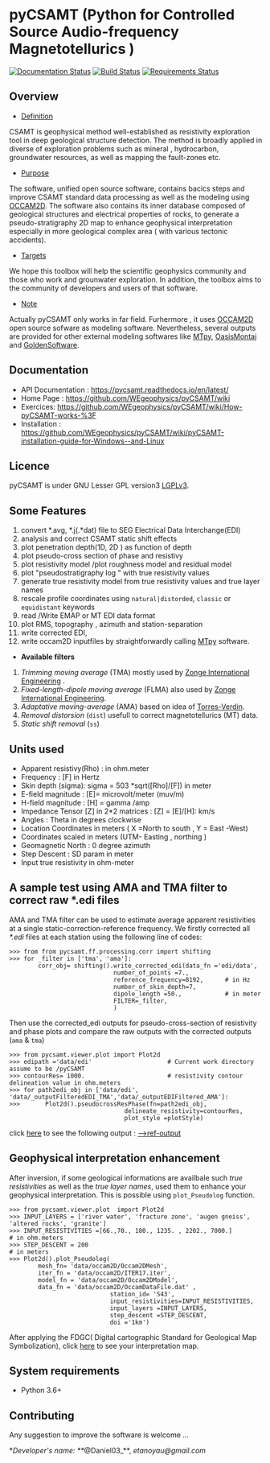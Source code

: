 # pyCSAMT (Python  for Controlled Source Audio-frequency Magnetotellurics )
[![Documentation Status](https://readthedocs.org/projects/pycsamt/badge/?version=latest)](https://pycsamt.readthedocs.io/en/latest/?badge=latest) [![Build Status](https://travis-ci.com/WEgeophysics/pyCSAMT.svg?branch=master)](https://travis-ci.com/WEgeophysics/pyCSAMT) [![Requirements Status](https://requires.io/github/pytest-dev/pytest-cov/requirements.svg?branch=master)](https://requires.io/github/pytest-dev/pytest-cov/requirements/?branch=master)
     


## Overview 

* [Definition](#Definition)

CSAMT is geophysical method well-established  as resistivity exploration 
tool in deep geological structure detection. The method is broadly applied in  diverse of exploration problems such as mineral , hydrocarbon,  groundwater resources, 
as well as mapping the fault-zones etc. 

* [Purpose](#Purpose)

The software, unified open source software, contains bacics steps and improve CSAMT standard data processing as well as the modeling using [OCCAM2D](https://marineemlab.ucsd.edu/Projects/Occam/index.html).
The software also contains its inner database composed of geological structures and electrical properties of rocks, to generate  a pseudo-stratigraphy 2D map to enhance geophysical interpretation especially in more geological complex area ( with various tectonic accidents). 

* [Targets](#Targets)

We hope this toolbox will help  the scientific geophysics community and those who work and grounwater exploration. In addition,  the toolbox aims  to the community of 
developers and users of that software.

 * [Note](#Note)
 
Actually pyCSAMT only works  in far field. Furhermore , it uses [OCCAM2D](https://marineemlab.ucsd.edu/Projects/Occam/index.html) open source sofware as modeling software. Nevertheless,
several  outputs are provided for other external modeling softwares like [MTpy](https://github.com/MTgeophysics/mtpy), [OasisMontaj](http://updates.geosoft.com/downloads/files/how-to-guides/Oasis_montaj_Gridding.pdf)
and [GoldenSoftware](https://www.goldensoftware.com/products/surfer).

## Documentation 
* API Documentation  : https://pycsamt.readthedocs.io/en/latest/
* Home Page : https://github.com/WEgeophysics/pyCSAMT/wiki
* Exercices: https://github.com/WEgeophysics/pyCSAMT/wiki/How-pyCSAMT-works-%3F
* Installation : https://github.com/WEgeophysics/pyCSAMT/wiki/pyCSAMT-installation-guide-for-Windows--and-Linux


## Licence 
pyCSAMT is under GNU Lesser GPL version3 [LGPLv3](https://github.com/03-Daniel/pyCSAMT/blob/master/LICENSE.md).

## Some Features 
1. convert *.avg, *.j(.*dat) file  to SEG Electrical Data Interchange(EDI)
2. analysis and correct CSAMT static shift effects 
3. plot penetration depth(1D, 2D ) as function of depth 
4. plot pseudo-cross section of phase and  resistivy 
4. plot resistivity model /plot roughness model and residual model 
5. plot "pseudostratigraphy log " with true resistivity values 
6. generate true resistivity model from true resistivity values and true layer names 
7. rescale profile coordinates using  `natural|distorded`, `classic` or `equidistant` keywords 
8. read /Write  EMAP or MT EDI data format 
9. plot RMS, topography , azimuth and station-separation 
10. write corrected EDI,
11. write occam2D inputfiles by straightforwardly calling [MTpy](https://github.com/MTgeophysics/mtpy.git) software. 

* **Available filters**
1. *Trimming moving average* (TMA) mostly used by [Zonge International Engineering](http://zonge.com/) .
2. *Fixed-length-dipole moving average* (FLMA) also used by [Zonge International Engineering](https://zonge.com.au/).
3. *Adaptative moving-average* (AMA) based on idea of [Torres-Verdin](https://sci-hub.se/http://dx.doi.org/10.1190/1.1443273).
4. *Removal distorsion* (`dist`) usefull to correct magnetotellurics (MT) data. 
5. *Static shift removal* (`ss`) 

## Units used    
* Apparent resistivy(Rho) : in ohm.meter 
* Frequency : [F] in Hertz 
* Skin depth (sigma):  sigma  = 503 *sqrt([Rho]/[F]) in meter  
* E-field magnitude : [E]=  microvolt/meter (muv/m)
* H-field magnitude : [H] =  gamma /amp 
* Impedance Tensor [Z] in 2*2 matrices : [Z] = [E]/[H]:  km/s
* Angles : Theta in degrees clockwise 
* Location Coordinates in meters ( X =North to south , Y = East -West)
* Coordinates scaled in meters (UTM- Easting , northing )
* Geomagnetic North : 0 degree azimuth 
* Step Descent : SD param  in meter 
* Input true resistivity in ohm-meter

## A sample test using AMA and TMA  filter to correct raw *.edi files
AMA  and TMA filter can be used  to estimate average apparent resistivities at a single static-correction-reference frequency.
We firstly corrected all _*.edi_ files at each station using the following line of codes:

```
>>> from from pycsamt.ff.processing.corr import shifting
>>> for _filter in ['tma', 'ama']:
        corr_obj= shifting().write_corrected_edi(data_fn ='edi/data', 
                             number_of_points =7.,
                             reference_frequency=8192,      # in Hz
                             number_of_skin_depth=7,  
                             dipole_length =50.,            # in meter 
                             FILTER=_filter, 
                             )
```
Then use the corrected_edi outputs for pseudo-cross-section of resistivity and phase  plots and compare  the raw outputs with 
the corrected outputs (`ama` & `tma`) 

```
>>> from pycsamt.viewer.plot import Plot2d
>>> edipath ='data/edi'                     # Current work directory assume to be /pyCSAMT
>>> contourRes= 1000.                       # resistivity contour delineation value in ohm.meters 
>>> for path2edi_obj in ['data/edi', 'data/_outputFilteredEDI_TMA','data/_outputEDIFiltered_AMA']:
>>>       Plot2d().pseudocrossResPhase(fn=path2edi_obj, 
                                delineate_resistivity=contourRes,
                                plot_style =plotStyle)

```
click [here](https://github.com/WEgeophysics/pyCSAMT/blob/master/quick_examples/filterstests.png) to see the following output : [-->ref-output](https://github.com/WEgeophysics/pyCSAMT/blob/master/quick_examples/filterstests.png)

## Geophysical interpretation enhancement 
After inversion, if some geological informations are availbale such _true resistivities_ as well as the _true layer names_, used them to enhance your geophysical interpretation. 
This is possible using `plot_Pseudolog` function.
 
```
>>> from pycsamt.viewer.plot  import Plot2d
>>> INPUT_LAYERS = ['river water', 'fracture zone', 'augen gneiss', 'altered rocks', 'granite']  
>>> INPUT_RESISTIVITIES =[66.,70., 180., 1235. , 2202., 7000.]        # in ohm.meters 
>>> STEP_DESCENT = 200                                                # in meters
>>> Plot2d().plot_Pseudolog( 
        mesh_fn= 'data/occam2D/Occam2DMesh',
        iter_fn = 'data/occam2D/ITER17.iter',
        model_fn = 'data/occam2D/Occam2DModel',
        data_fn = 'data/occam2D/OccamDataFile.dat' , 
                            station_id= 'S43', 
                            input_resistivities=INPUT_RESISTIVITIES, 
                            input_layers =INPUT_LAYERS,
                            step_descent =STEP_DESCENT,
                            doi ='1km')

```
After applying the FDGC( Digital cartographic Standard for Geological Map Symbolization), click [here](https://github.com/WEgeophysics/pyCSAMT/blob/master/quick_examples/wiki-images_quick_works/interpretation.PNG)  to see your interpretation map.


## System requirements 
* Python 3.6+ 

## Contributing 
Any suggestion to improve the software is welcome ...


*_Developer's name: **_@Daniel03_**, _etanoyau@gmail.com_

